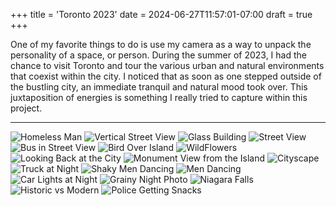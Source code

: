 +++
title = 'Toronto 2023'
date = 2024-06-27T11:57:01-07:00
draft = true
+++

One of my favorite things to do is use my camera as a way to unpack the personality of a space, or person. During the summer of 2023, I had the chance to visit Toronto and tour the various urban and natural environments that coexist within the city. I noticed that as soon as one stepped outside of the bustling city, an immediate tranquil and natural mood took over. This juxtaposition of energies is something I really tried to capture within this project.

---

![Homeless Man](/images/SophiaRoessler_Toronto-1.jpg)
![Vertical Street View](/images/SophiaRoessler_Toronto-2.jpg)
![Glass Building](/images/SophiaRoessler_Toronto-4.jpg)
![Street View](/images/SophiaRoessler_Toronto-5.jpg)
![Bus in Street View](/images/SophiaRoessler_Toronto-7.jpg)
![Bird Over Island](/images/SophiaRoessler_Toronto-8.jpg)
![WildFlowers](/images/SophiaRoessler_Toronto-10.jpg)
![Looking Back at the City](/images/SophiaRoessler_Toronto-11.jpg)
![Monument View from the Island](/images/SophiaRoessler_Toronto-12.jpg)
![Cityscape](/images/SophiaRoessler_Toronto-13.jpg)
![Truck at Night](/images/SophiaRoessler_Toronto-14.jpg)
![Shaky Men Dancing](/images/SophiaRoessler_Toronto-18.jpg)
![Men Dancing](/images/SophiaRoessler_Toronto-19.jpg)
![Car Lights at Night](/images/SophiaRoessler_Toronto-26.jpg)
![Grainy Night Photo](/images/SophiaRoessler_Toronto-27.jpg)
![Niagara Falls](/images/SophiaRoessler_Toronto-30.jpg)
![Historic vs Modern](/images/SophiaRoessler_Toronto2023-32.jpg)
![Police Getting Snacks](/images/SophiaRoessler_Toronto-25.jpg)

